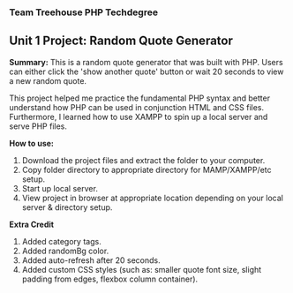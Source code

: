 ### Team Treehouse PHP Techdegree

## Unit 1 Project: Random Quote Generator

**Summary:** This is a random quote generator that was built with PHP.  Users can either click the 'show another quote' button or wait 20 seconds to view a new random quote. 

This project helped me practice the fundamental PHP syntax and better understand how PHP can be used in conjunction HTML and CSS files.  Furthermore, I learned how to use XAMPP to spin up a local server and serve PHP files.


**How to use:**

1. Download the project files and extract the folder to your computer.
2. Copy folder directory to appropriate directory for MAMP/XAMPP/etc setup.
3. Start up local server.
4. View project in browser at appropriate location depending on your local server & directory setup.


**Extra Credit**

1. Added category tags.
2. Added randomBg color.
3. Added auto-refresh after 20 seconds.
4. Added custom CSS styles (such as: smaller quote font size, slight padding from edges, flexbox column container).